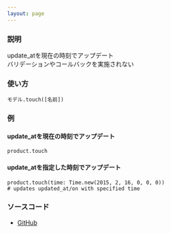 ```yaml
---
layout: page
---
```


### 説明

update_atを現在の時刻でアップデート  
バリデーションやコールバックを実施されない

### 使い方

    モデル.touch([名前])

### 例

#### update_atを現在の時刻でアップデート

    product.touch

#### update_atを指定した時刻でアップデート

    product.touch(time: Time.new(2015, 2, 16, 0, 0, 0))
    # updates updated_at/on with specified time

### ソースコード

- [GitHub](https://github.com/rails/rails/blob/984c3ef2775781d47efa9f541ce570daa2434a80/activerecord/lib/active_record/persistence.rb#L993)
